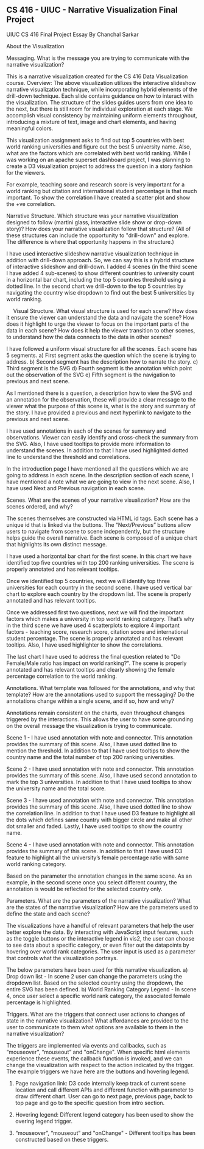 ## CS 416 - UIUC - Narrative Visualization Final Project

UIUC CS 416 Final Project Essay By Chanchal Sarkar

About the Visualization

Messaging. What is the message you are trying to communicate with the narrative visualization?

This is a narrative visualization created for the CS 416 Data Visualization course. Overview: The above visualization utilizes the interactive slideshow narrative visualization technique, while incorporating hybrid elements of the drill-down technique. Each slide contains guidance on how to interact with the visualization. The structure of the slides guides users from one idea to the next, but there is still room for individual exploration at each stage. We accomplish visual consistency by maintaining uniform elements throughout, introducing a mixture of text, image and chart elements, and having meaningful colors.

This visualization assignment asks to find out top 5 countries with best world ranking universities and figure out the best 5 university name. Also, what are the factors which are correlated with best world ranking. While I was working on an apache superset dashboard project, I was planning to create a D3 visualization project to address the question in a story fashion for the viewers.

For example, teaching score and research score is very important for a world ranking but citation and international student percentage is that much important. To show the correlation I have created a scatter plot and show the +ve correlation.

Narrative Structure. Which structure was your narrative visualization designed to follow (martini glass, interactive slide show or drop-down story)? How does your narrative visualization follow that structure? (All of these structures can include the opportunity to "drill-down" and explore. The difference is where that opportunity happens in the structure.)

I have used interactive slideshow narrative visualization technique in addition with drill-down approach. So, we can say this is a hybrid structure of interactive slideshow and drill-down. I added 4 scenes (in the third scene I have added 4 sub-scenes) to show different countries to university count in a horizontal bar chart, including the top 5 countries threshold using a dotted line. In the second chart we drill-down to the top 5 countries by navigating the country wise dropdown to find out the best 5 universities by world ranking.

 
Visual Structure. What visual structure is used for each scene? How does it ensure the viewer can understand the data and navigate the scene? How does it highlight to urge the viewer to focus on the important parts of the data in each scene? How does it help the viewer transition to other scenes, to understand how the data connects to the data in other scenes?

I have followed a uniform visual structure for all the scenes. Each scene has 5 segments.
  a) First segment asks the question which the scene is trying to address.
  b) Second segment has the description how to narrate the story.
  c) Third segment is the SVG
  d) Fourth segment is the annotation which point out the observation of the SVG
  e) Fifth segment is the navigation to previous and next scene.

As I mentioned there is a question, a description how to view the SVG and an annotation for the observation, these will provide a clear message to the viewer what the purpose of this scene is, what is the story and summary of the story. I have provided a previous and next hyperlink to navigate to the previous and next scene.

I have used annotations in each of the scenes for summary and observations. Viewer can easily identify and cross-check the summary from the SVG. Also, I have used tooltips to provide more information to understand the scenes. In addition to that I have used highlighted dotted line to understand the threshold and correlations.

In the introduction page I have mentioned all the questions which we are going to address in each scene. In the description section of each scene, I have mentioned a note what we are going to view in the next scene. Also, I have used Next and Previous navigation in each scene.

Scenes. What are the scenes of your narrative visualization?  How are the scenes ordered, and why?

The scenes themselves are constructed via HTML id tags. Each scene has a unique id that is linked via the buttons. The “Next/Previous” buttons allow users to navigate from scene to scene independently, but the structure helps guide the overall narrative. Each scene is composed of a unique chart that highlights its own distinct message.

I have used a horizontal bar chart for the first scene. In this chart we have identified top five countries with top 200 ranking universities. The scene is properly annotated and has relevant tooltips.

Once we identified top 5 countries, next we will identify top three universities for each country in the second scene. I have used vertical bar chart to explore each country by the dropdown list. The scene is properly annotated and has relevant tooltips.

Once we addressed first two questions, next we will find the important factors which makes a university in top world ranking category. That’s why in the third scene we have used 4 scatterplots to explore 4 important factors - teaching score, research score, citation score and international student percentage. The scene is properly annotated and has relevant tooltips. Also, I have used highlighter to show the correlations.

The last chart I have used to address the final question related to "Do Female/Male ratio has impact on world ranking?". The scene is properly annotated and has relevant tooltips and clearly showing the female percentage correlation to the world ranking.

Annotations. What template was followed for the annotations, and why that template? How are the annotations used to support the messaging? Do the annotations change within a single scene, and if so, how and why?

Annotations remain consistent on the charts, even throughout changes triggered by the interactions. This allows the user to have some grounding on the overall message the visualization is trying to communicate.

Scene 1 - I have used annotation with note and connector. This annotation provides the summary of this scene. Also, I have used dotted line to mention the threshold. In addition to that I have used tooltips to show the country name and the total number of top 200 ranking universities.

Scene 2 - I have used annotation with note and connector. This annotation provides the summary of this scene. Also, I have used second annotation to mark the top 3 universities. In addition to that I have used tooltips to show the university name and the total score.

Scene 3 - I have used annotation with note and connector. This annotation provides the summary of this scene. Also, I have used dotted line to show the correlation line. In addition to that I have used D3 feature to highlight all the dots which defines same country with bigger circle and make all other dot smaller and faded. Lastly, I have used tooltips to show the country name.

Scene 4 - I have used annotation with note and connector. This annotation provides the summary of this scene. In addition to that I have used D3 feature to highlight all the university’s female percentage ratio with same world ranking category.

Based on the parameter the annotation changes in the same scene. As an example, in the second scene once you select different country, the annotation is would be reflected for the selected country only.

Parameters. What are the parameters of the narrative visualization? What are the states of the narrative visualization? How are the parameters used to define the state and each scene?

The visualizations have a handful of relevant parameters that help the user better explore the data. By interacting with JavaScript input features, such as the toggle buttons or the interactive legend in vis2, the user can choose to see data about a specific category, or even filter out the datapoints by hovering over world rank categories. The user input is used as a parameter that controls what the visualization portrays.

The below parameters have been used for this narrative visualization.
a)	Drop down list - In scene 2 user can change the parameters using the dropdown list. Based on the selected country using the dropdown, the entire SVG has been defined.
b)	World Ranking Category Legend - In scene 4, once user select a specific world rank category, the associated female percentage is highlighted.

Triggers. What are the triggers that connect user actions to changes of state in the narrative visualization? What affordances are provided to the user to communicate to them what options are available to them in the narrative visualization?

The triggers are implemented via events and callbacks, such as “mouseover”, “mouseout” and "onChange". When specific html elements experience these events, the callback function is invoked, and we can change the visualization with respect to the action indicated by the trigger. The example triggers we have here are the buttons and hovering legend.

1. Page navigation link: D3 code internally keep track of current scene location and call different APIs and different function with parameter to draw different chart. User can go to next page, previous page, back to top page and go to the specific question from intro section.

2. Hovering legend: Different legend category has been used to show the overing legend trigger.

3. “mouseover”, “mouseout” and "onChange" - Different tooltips has been constructed based on these triggers.

